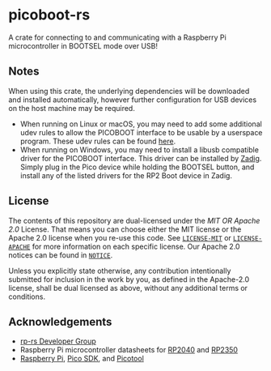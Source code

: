 # picoboot-rs
A crate for connecting to and communicating with a Raspberry Pi microcontroller in BOOTSEL mode over USB!

## Notes
When using this crate, the underlying dependencies will be downloaded and installed automatically, however further configuration for USB devices on the host machine may be required.

- When running on Linux or macOS, you may need to add some additional udev rules to allow the PICOBOOT interface to be usable by a userspace program. These udev rules can be found [here](https://github.com/raspberrypi/picotool/blob/master/udev/99-picotool.rules).
- When running on Windows, you may need to install a libusb compatible driver for the PICOBOOT interface. This driver can be installed by [Zadig](https://zadig.akeo.ie/). Simply plug in the Pico device while holding the BOOTSEL button, and install any of the listed drivers for the RP2 Boot device in Zadig.

## License
The contents of this repository are dual-licensed under the _MIT OR Apache 2.0_
License. That means you can choose either the MIT license or the Apache 2.0
license when you re-use this code. See [`LICENSE-MIT`](./LICENSE-MIT) or
[`LICENSE-APACHE`](./LICENSE-APACHE) for more information on each specific
license. Our Apache 2.0 notices can be found in [`NOTICE`](./NOTICE).

Unless you explicitly state otherwise, any contribution intentionally submitted
for inclusion in the work by you, as defined in the Apache-2.0 license, shall be
dual licensed as above, without any additional terms or conditions.

## Acknowledgements
* [rp-rs Developer Group](https://github.com/rp-rs)
* Raspberry Pi microcontroller datasheets for [RP2040](https://datasheets.raspberrypi.com/rp2040/rp2040-datasheet.pdf) and [RP2350](https://datasheets.raspberrypi.com/rp2350/rp2350-datasheet.pdf)
* [Raspberry Pi](https://raspberrypi.org), [Pico SDK](https://github.com/raspberrypi/pico-sdk), and [Picotool](https://github.com/raspberrypi/picotool)
